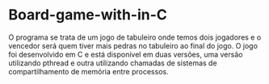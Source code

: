 # Board-game-with-in-C
O programa se trata de um jogo de tabuleiro onde temos dois jogadores e o vencedor será quem tiver mais pedras no tabuleiro ao final do jogo. O jogo foi desenvolvido em C e está disponível em duas versões, uma versão utilizando pthread e outra utilizando chamadas de sistemas de compartilhamento de memória entre processos. 
